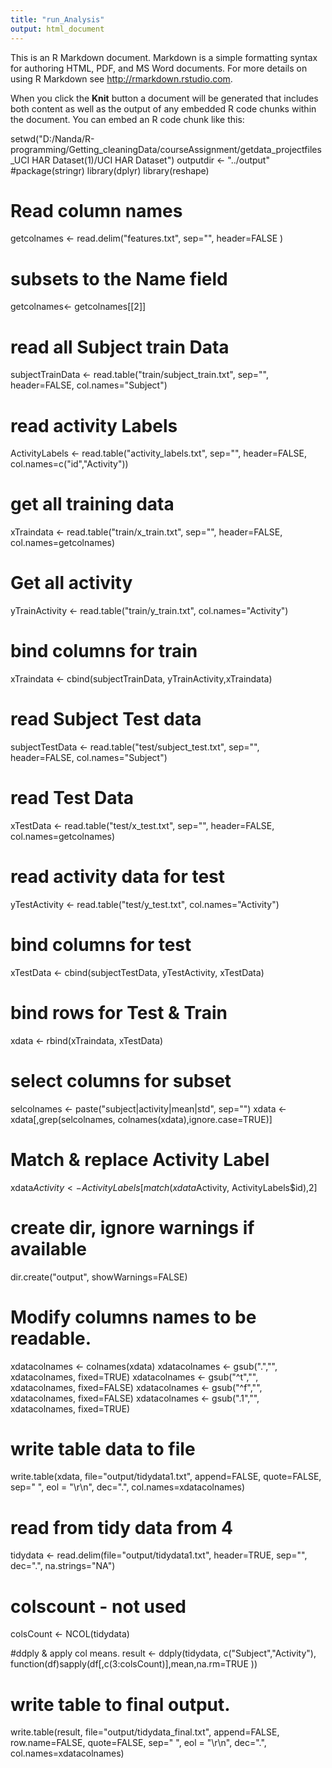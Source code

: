 ```yaml
---
title: "run_Analysis"
output: html_document
---
```


This is an R Markdown document. Markdown is a simple formatting syntax for authoring HTML, PDF, and MS Word documents. For more details on using R Markdown see <http://rmarkdown.rstudio.com>.

When you click the **Knit** button a document will be generated that includes both content as well as the output of any embedded R code chunks within the document. You can embed an R code chunk like this:

setwd("D:/Nanda/R-programming/Getting_cleaningData/courseAssignment/getdata_projectfiles_UCI HAR Dataset(1)/UCI HAR Dataset")
outputdir <- "../output"
#package(stringr)
library(dplyr)
library(reshape)
# Read column names
getcolnames <- read.delim("features.txt", sep="", header=FALSE )
# subsets to the Name field
getcolnames<- getcolnames[[2]]

# read all Subject train Data
subjectTrainData <- read.table("train/subject_train.txt", sep="", header=FALSE, col.names="Subject")
# read activity Labels
ActivityLabels <- read.table("activity_labels.txt", sep="", header=FALSE, col.names=c("id","Activity"))
# get all training data
xTraindata <- read.table("train/x_train.txt", sep="", header=FALSE, col.names=getcolnames)
# Get all activity
yTrainActivity <- read.table("train/y_train.txt", col.names="Activity")
# bind columns for train
xTraindata <- cbind(subjectTrainData, yTrainActivity,xTraindata)
# read Subject Test data
subjectTestData <- read.table("test/subject_test.txt", sep="", header=FALSE, col.names="Subject")
# read Test Data
xTestData <- read.table("test/x_test.txt", sep="", header=FALSE, col.names=getcolnames)
# read activity data for test
yTestActivity <- read.table("test/y_test.txt", col.names="Activity")
# bind columns for test
xTestData <- cbind(subjectTestData, yTestActivity, xTestData)
# bind rows for Test & Train
xdata <- rbind(xTraindata, xTestData)
# select columns for subset
selcolnames <- paste("subject|activity|mean|std", sep="")
xdata <- xdata[,grep(selcolnames, colnames(xdata),ignore.case=TRUE)]
# Match & replace Activity Label
xdata$Activity<-ActivityLabels[match(xdata$Activity, ActivityLabels$id),2]
# create dir, ignore warnings if available
dir.create("output", showWarnings=FALSE)
# Modify columns names to be readable.
xdatacolnames <- colnames(xdata)
xdatacolnames <- gsub(".","", xdatacolnames, fixed=TRUE)
xdatacolnames <- gsub("^t","", xdatacolnames, fixed=FALSE)
xdatacolnames <- gsub("^f","", xdatacolnames, fixed=FALSE)
xdatacolnames <- gsub(".1","", xdatacolnames, fixed=TRUE)
# write table data to file 
write.table(xdata, file="output/tidydata1.txt", append=FALSE, 
            quote=FALSE, sep=" ", eol = "\r\n", dec=".", col.names=xdatacolnames)

# read from tidy data from 4
tidydata <- read.delim(file="output/tidydata1.txt", header=TRUE,  sep="", dec=".",
                       na.strings="NA")
# colscount - not used
colsCount <- NCOL(tidydata)

#ddply & apply col means.
result <- ddply(tidydata, c("Subject","Activity"), function(df)sapply(df[,c(3:colsCount)],mean,na.rm=TRUE ))

# write table to final output.
write.table(result, file="output/tidydata_final.txt", append=FALSE, row.name=FALSE,
            quote=FALSE, sep=" ", eol = "\r\n", dec=".", col.names=xdatacolnames)
